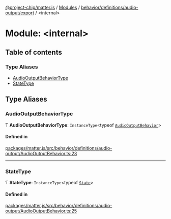 [@project-chip/matter.js](../README.md) / [Modules](../modules.md) / [behavior/definitions/audio-output/export](behavior_definitions_audio_output_export.md) / \<internal\>

# Module: \<internal\>

## Table of contents

### Type Aliases

- [AudioOutputBehaviorType](behavior_definitions_audio_output_export._internal_.md#audiooutputbehaviortype)
- [StateType](behavior_definitions_audio_output_export._internal_.md#statetype)

## Type Aliases

### AudioOutputBehaviorType

Ƭ **AudioOutputBehaviorType**: `InstanceType`\<typeof [`AudioOutputBehavior`](behavior_definitions_audio_output_export.md#audiooutputbehavior)\>

#### Defined in

[packages/matter.js/src/behavior/definitions/audio-output/AudioOutputBehavior.ts:23](https://github.com/project-chip/matter.js/blob/904d0c9b952b91f28a21803759c5e5c66ee4d272/packages/matter.js/src/behavior/definitions/audio-output/AudioOutputBehavior.ts#L23)

___

### StateType

Ƭ **StateType**: `InstanceType`\<typeof [`State`](../classes/behavior_definitions_audio_output_export.AudioOutputServer.md#state-1)\>

#### Defined in

[packages/matter.js/src/behavior/definitions/audio-output/AudioOutputBehavior.ts:25](https://github.com/project-chip/matter.js/blob/904d0c9b952b91f28a21803759c5e5c66ee4d272/packages/matter.js/src/behavior/definitions/audio-output/AudioOutputBehavior.ts#L25)
